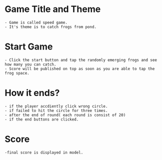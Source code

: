 # Game Title and Theme
    - Game is called speed game.
    - It's theme is to catch frogs from pond.

# Start Game 
    - Click the start button and tap the randomly emerging frogs and see how many you can catch.
    - Score will be published on top as soon as you are able to tap the frog space.

# How it ends?
    - if the player accdiently click wrong circle.
    - if failed to hit the circle for three times.
    - after the end of round( each round is consist of 20)
    - if the end buttons are clicked.

# Score 
    -final score is displayed in model.

